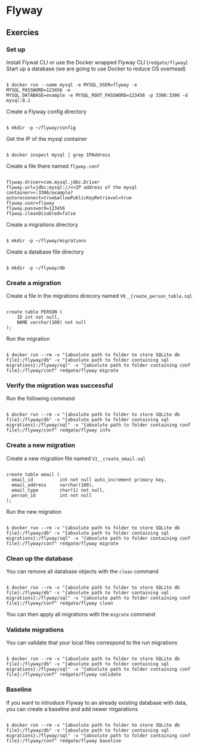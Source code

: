 # Flyway

## Exercies

### Set up

Install Flywat CLI or use the Docker wrapped Flyway CLI (`redgate/flyway`)
Start up a database (we are going to use Docker to reduce OS overhead)

```

$ docker run --name mysql -e MYSQL_USER=flyway -e MYSQL_PASSWORD=123456 -e
MYSQL_DATABASE=example -e MYSQL_ROOT_PASSWORD=123456 -p 3306:3306 -d mysql:8.1

```

Create a Flyway config directory

```

$ mkdir -p ~/flyway/config

```

Get the IP of the mysql container

```

$ docker inspect mysql | grep IPAddress

```

Create a file there named `flyway.conf`

```

flyway.driver=com.mysql.jdbc.Driver
flyway.url=jdbc:mysql://<<IP address of the mysql
container>>:3306/example?autoreconnect=true&allowPublicKeyRetrieval=true
flyway.user=flyway
flyway.password=123456
flyway.cleanDisabled=false

```

Create a migrations directory

```

$ mkdir -p ~/flyway/migrations

```

Create a database file directory

```

$ mkdir -p ~/flyway/db

```

### Create a migration

Create a file in the migrations direcory named `V0__Create_person_table.sql`

```

create table PERSON (
    ID int not null,
    NAME varchar(100) not null
);

```

Run the migration

```

$ docker run --rm -v "{absolute path to folder to store SQLite db
file}:/flyway/db" -v "{absolute path to folder containing sql
migrations}:/flyway/sql" -v "{absolute path to folder containing conf
file}:/flyway/conf" redgate/flyway migrate

```

### Verify the migration was successful

Run the following command

```

$ docker run --rm -v "{absolute path to folder to store SQLite db
file}:/flyway/db" -v "{absolute path to folder containing sql
migrations}:/flyway/sql" -v "{absolute path to folder containing conf
file}:/flyway/conf" redgate/flyway info

```

### Create a new migration

Create a new migration file named `V1__create_email.sql`

```

create table email (
  email_id          int not null auto_increment primary key,
  email_address     varchar(100),
  email_type        char(1) not null,
  person_id         int not null
);

```

Run the new migration

```

$ docker run --rm -v "{absolute path to folder to store SQLite db
file}:/flyway/db" -v "{absolute path to folder containing sql
migrations}:/flyway/sql" -v "{absolute path to folder containing conf
file}:/flyway/conf" redgate/flyway migrate

```

### Clean up the database

You can remove all database objects with the `clean` command
```

$ docker run --rm -v "{absolute path to folder to store SQLite db
file}:/flyway/db" -v "{absolute path to folder containing sql
migrations}:/flyway/sql" -v "{absolute path to folder containing conf
file}:/flyway/conf" redgate/flyway clean
```
You can then apply all migrations with the `migrate` command

### Validate migrations

You can validate that your local files correspond to the run migrations
```

$ docker run --rm -v "{absolute path to folder to store SQLite db
file}:/flyway/db" -v "{absolute path to folder containing sql
migrations}:/flyway/sql" -v "{absolute path to folder containing conf
file}:/flyway/conf" redgate/flyway validate

```

### Baseline

If you want to introduce Flyway to an already existing database with data, you
can create a baseline and add newer migarations
```

$ docker run --rm -v "{absolute path to folder to store SQLite db
file}:/flyway/db" -v "{absolute path to folder containing sql
migrations}:/flyway/sql" -v "{absolute path to folder containing conf
file}:/flyway/conf" redgate/flyway baseline

```
